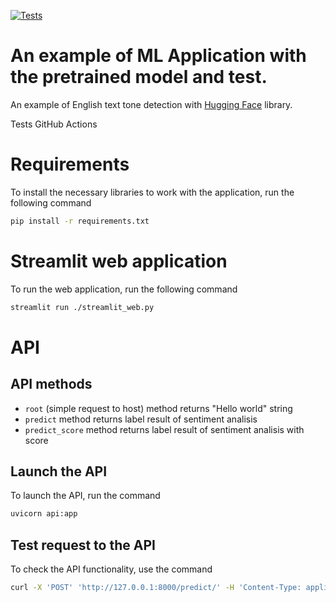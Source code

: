 [![Tests](https://github.com/tokarevsas31/ml_fastapi_tests/actions/workflows/python-app.yml/badge.svg)](https://github.com/tokarevsas31/ml_fastapi_tests/actions/workflows/python-app.yml)

# An example of ML Application with the pretrained model and test.

An example of English text tone detection with [Hugging Face](https://huggingface.co/) library.

Tests GitHub Actions

# Requirements

To install the necessary libraries to work with the application, run the following command

```sh
pip install -r requirements.txt
```

# Streamlit web application

To run the web application, run the following command

```sh
streamlit run ./streamlit_web.py
```

# API

## API methods
- `root` (simple request to host) method returns "Hello world" string
- `predict` method returns label result of sentiment analisis
- `predict_score` method returns label result of sentiment analisis with score  

## Launch the API

To launch the API, run the command

```sh
uvicorn api:app
```

## Test request to the API 

To check the API functionality, use the command

```sh
curl -X 'POST' 'http://127.0.0.1:8000/predict/' -H 'Content-Type: application/json' -d '{"text": "It is a API predict!"}'
```